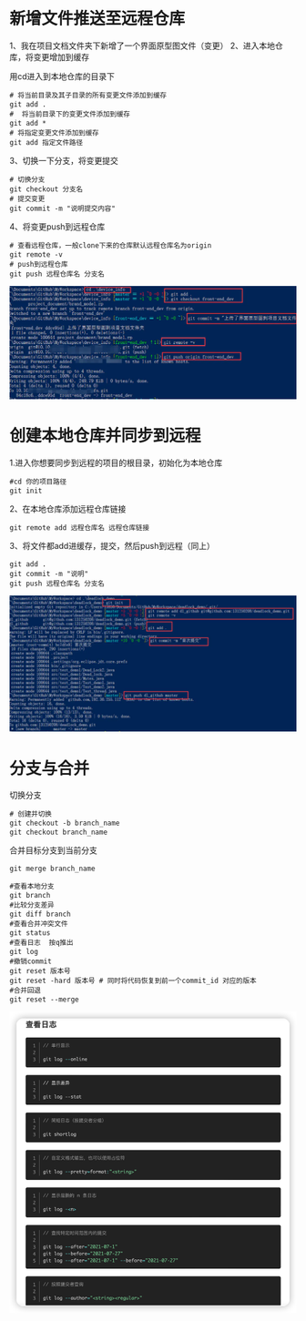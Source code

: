 # 新增文件推送至远程仓库

1、我在项目文档文件夹下新增了一个界面原型图文件（变更）
2、进入本地仓库，将变更增加到缓存

用cd进入到本地仓库的目录下

```
# 将当前目录及其子目录的所有变更文件添加到缓存
git add . 
#  将当前目录下的变更文件添加到缓存
git add *
# 将指定变更文件添加到缓存
git add 指定文件路径 
```

3、切换一下分支，将变更提交

```
# 切换分支
git checkout 分支名
# 提交变更
git commit -m "说明提交内容" 
```

4、将变更push到远程仓库

```
# 查看远程仓库，一般clone下来的仓库默认远程仓库名为origin
git remote -v 
# push到远程仓库
git push 远程仓库名 分支名 
```

![](image\4355294-4ebbfaeae7d8a87f.webp)

# 创建本地仓库并同步到远程

1.进入你想要同步到远程的项目的根目录，初始化为本地仓库

```
#cd 你的项目路径
git init
```

2、在本地仓库添加远程仓库链接

```
git remote add 远程仓库名 远程仓库链接
```

3、将文件都add进缓存，提交，然后push到远程（同上）

```
git add .
git commit -m "说明"
git push 远程仓库名 分支名
```

![](image\4355294-645ed2ff0f95bf6e.webp)

# 分支与合并

切换分支

```
# 创建并切换
git checkout -b branch_name 
git checkout branch_name
```

合并目标分支到当前分支

```
git merge branch_name 
```



```
#查看本地分支
git branch
#比较分支差异
git diff branch
#查看合并冲突文件
git status
#查看日志  按q推出
git log
#撤销commit
git reset 版本号
git reset -hard 版本号 # 同时将代码恢复到前一个commit_id 对应的版本
#合并回退
git reset --merge 
```

![image-20220620142229769](image/image-20220620142229769-5706153.png)
